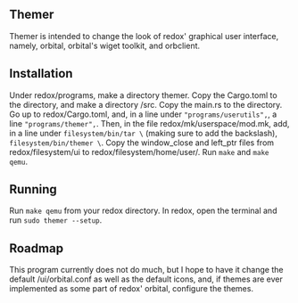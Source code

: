 ## Themer
Themer is intended to change the look of redox' graphical user interface, namely, orbital, orbital's wiget toolkit, and orbclient.

## Installation
Under redox/programs, make a directory themer. Copy the Cargo.toml to the directory, and make a directory /src. Copy the main.rs
to the directory. Go up to redox/Cargo.toml, and, in a line under `"programs/userutils",`, a line `"programs/themer",`.
Then, in the file redox/mk/userspace/mod.mk, add, in a line under `filesystem/bin/tar \` (making sure to add the backslash),
`filesystem/bin/themer \`. Copy the window\_close and left\_ptr files from redox/filesystem/ui to redox/filesystem/home/user/. Run `make` and `make qemu`.

## Running
Run `make qemu` from your redox directory. In redox, open the terminal and run `sudo themer --setup`. 

## Roadmap
This program currently does not do much, but I hope to have it change the default /ui/orbital.conf as well as the default icons,
and, if themes are ever implemented as some part of redox' orbital, configure the themes.
